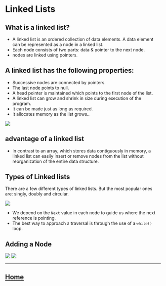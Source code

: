 # Linked Lists
## What is a linked list?
* A linked list is an ordered collection of data elements. A data element can be represented as a node in a linked list.
* Each node consists of two parts: data & pointer to the next node.
* nodes are linked using pointers.

## A linked list has the following properties:
* Successive nodes are connected by pointers.
* The last node points to null.
* A head pointer is maintained which points to the first node of the list.
* A linked list can grow and shrink in size during execution of the program.
* It can be made just as long as required.
* It allocates memory as the list grows.. 


<img src ="https://developer.mongodb.com/images/how-to/linked-list/linked-list-diagram.png">


## advantage of a linked list
* In contrast to an array, which stores data contiguously in memory, a linked list can easily insert or remove nodes from the list without reorganization of the entire data structure.

## Types of Linked lists
There are a few different types of linked lists. But the most popular ones are: singly, doubly and circular.

<img src ="https://prepinsta.com/wp-content/uploads/2020/06/Types-of-Linked-Lists.webp">


*  We depend on the `Next` value in each node to guide us where the next reference is pointing.
* The best way to approach a traversal is through the use of a `while()` loop. 
## Adding a Node

<img src ="https://codefellows.github.io/common_curriculum/data_structures_and_algorithms/Code_401/class-05/resources/images/LLInsert4.PNG">

<img src ="https://codefellows.github.io/common_curriculum/data_structures_and_algorithms/Code_401/class-05/resources/images/LLInsert5.PNG">



*****************************************************************

## [ Home ](https://reem-alqurm.github.io/ReadingNotes/)